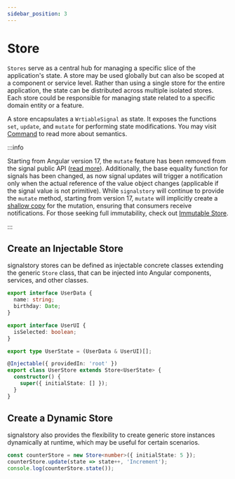 ```yaml
---
sidebar_position: 3
---
```


# Store

`Stores` serve as a central hub for managing a specific slice of the application's state. A store may be used globally but can also be scoped at a component or service level. Rather than using a single store for the entire application, the state can be distributed across multiple isolated stores. Each store could be responsible for managing state related to a specific domain entity or a feature.

A store encapsulates a `WrtiableSignal` as state. It exposes the functions `set`, `update`, and `mutate` for performing state modifications. You may visit [Command](./building-blocks/command.md) to read more about semantics.

:::info

Starting from Angular version 17, the `mutate` feature has been removed from the signal public API ([read more](https://github.com/angular/angular/commit/9ea54d47f50e2c6028fe9a70ff734fd455f75660)). Additionally, the base equality function for signals has been changed, as now signal updates will trigger a notification only when the actual reference of the value object changes (applicable if the signal value is not primitive). While `signalstory` will continue to provide the `mutate` method, starting from version 17, `mutate` will implicitly create a [shallow copy](https://developer.mozilla.org/en-US/docs/Glossary/Shallow_copy) for the mutation, ensuring that consumers receive notifications. For those seeking full immutability, check out [Immutable Store](./immutable-store.md).

:::

## Create an Injectable Store

signalstory stores can be defined as injectable concrete classes extending the generic `Store` class, that can be injected into Angular components, services, and other classes.

```typescript
export interface UserData {
  name: string;
  birthday: Date;
}

export interface UserUI {
  isSelected: boolean;
}

export type UserState = (UserData & UserUI)[];

@Injectable({ providedIn: 'root' })
export class UserStore extends Store<UserState> {
  constructor() {
    super({ initialState: [] });
  }
}
```

## Create a Dynamic Store

signalstory also provides the flexibility to create generic store instances dynamically at runtime, which may be useful for certain scenarios.

```typescript
const counterStore = new Store<number>({ initialState: 5 });
counterStore.update(state => state++, 'Increment');
console.log(counterStore.state());
```
